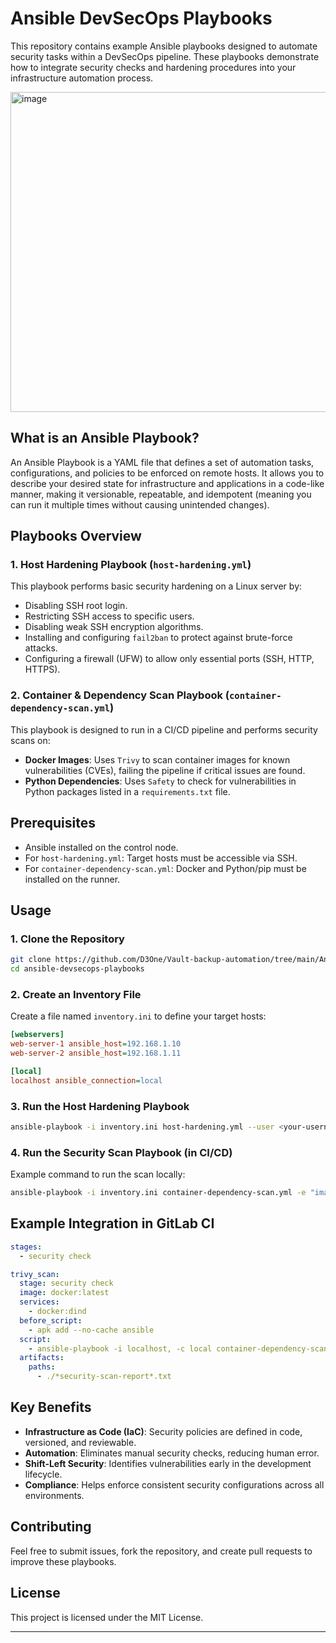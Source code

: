 # Ansible DevSecOps Playbooks 

This repository contains example Ansible playbooks designed to automate security tasks within a DevSecOps pipeline. These playbooks demonstrate how to integrate security checks and hardening procedures into your infrastructure automation process.

<img width="768" height="512" alt="image" src="https://github.com/user-attachments/assets/a5169df1-bb06-42e2-9623-9ce33df20d75" />

## What is an Ansible Playbook?

An Ansible Playbook is a YAML file that defines a set of automation tasks, configurations, and policies to be enforced on remote hosts. It allows you to describe your desired state for infrastructure and applications in a code-like manner, making it versionable, repeatable, and idempotent (meaning you can run it multiple times without causing unintended changes).

## Playbooks Overview

### 1. Host Hardening Playbook (`host-hardening.yml`)

This playbook performs basic security hardening on a Linux server by:
- Disabling SSH root login.
- Restricting SSH access to specific users.
- Disabling weak SSH encryption algorithms.
- Installing and configuring `fail2ban` to protect against brute-force attacks.
- Configuring a firewall (UFW) to allow only essential ports (SSH, HTTP, HTTPS).

### 2. Container & Dependency Scan Playbook (`container-dependency-scan.yml`)

This playbook is designed to run in a CI/CD pipeline and performs security scans on:
- **Docker Images**: Uses `Trivy` to scan container images for known vulnerabilities (CVEs), failing the pipeline if critical issues are found.
- **Python Dependencies**: Uses `Safety` to check for vulnerabilities in Python packages listed in a `requirements.txt` file.

## Prerequisites

- Ansible installed on the control node.
- For `host-hardening.yml`: Target hosts must be accessible via SSH.
- For `container-dependency-scan.yml`: Docker and Python/pip must be installed on the runner.

## Usage

### 1. Clone the Repository
```bash
git clone https://github.com/D3One/Vault-backup-automation/tree/main/Ansible%20samples
cd ansible-devsecops-playbooks
```

### 2. Create an Inventory File
Create a file named `inventory.ini` to define your target hosts:
```ini
[webservers]
web-server-1 ansible_host=192.168.1.10
web-server-2 ansible_host=192.168.1.11

[local]
localhost ansible_connection=local
```

### 3. Run the Host Hardening Playbook
```bash
ansible-playbook -i inventory.ini host-hardening.yml --user <your-username> --become
```

### 4. Run the Security Scan Playbook (in CI/CD)
Example command to run the scan locally:
```bash
ansible-playbook -i inventory.ini container-dependency-scan.yml -e "image_name=my-app:latest requirements_path=./requirements.txt"
```

## Example Integration in GitLab CI

```yaml
stages:
  - security check

trivy_scan:
  stage: security check
  image: docker:latest
  services:
    - docker:dind
  before_script:
    - apk add --no-cache ansible
  script:
    - ansible-playbook -i localhost, -c local container-dependency-scan.yml
  artifacts:
    paths:
      - ./*security-scan-report*.txt
```

## Key Benefits

- **Infrastructure as Code (IaC)**: Security policies are defined in code, versioned, and reviewable.
- **Automation**: Eliminates manual security checks, reducing human error.
- **Shift-Left Security**: Identifies vulnerabilities early in the development lifecycle.
- **Compliance**: Helps enforce consistent security configurations across all environments.

## Contributing

Feel free to submit issues, fork the repository, and create pull requests to improve these playbooks.

## License

This project is licensed under the MIT License.

---


